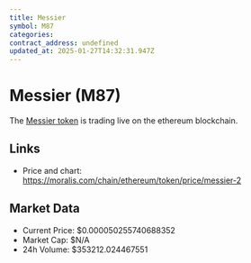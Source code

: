 ```yaml
---
title: Messier
symbol: M87
categories: 
contract_address: undefined
updated_at: 2025-01-27T14:32:31.947Z
---
```


# Messier (M87)
The [Messier token](https://moralis.com/chain/ethereum/token/price/messier-2) is trading live on the ethereum blockchain.

## Links
- Price and chart: https://moralis.com/chain/ethereum/token/price/messier-2

## Market Data
- Current Price: $0.000050255740688352
- Market Cap: $N/A
- 24h Volume: $353212.024467551
